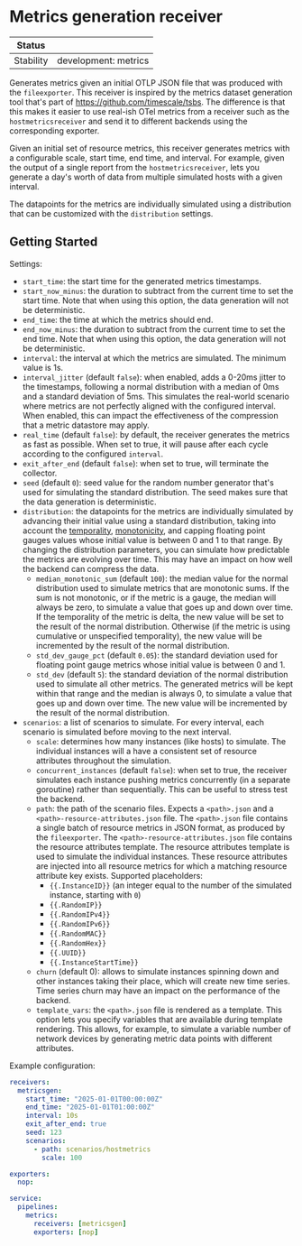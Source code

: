 # Metrics generation receiver

| Status        |                          |
| ------------- |--------------------------|
| Stability     | development: metrics     |

Generates metrics given an initial OTLP JSON file that was produced with the `fileexporter`.
This receiver is inspired by the metrics dataset generation tool that's part of https://github.com/timescale/tsbs.
The difference is that this makes it easier to use real-ish OTel metrics from a receiver such as the `hostmetricsreceiver`
and send it to different backends using the corresponding exporter.

Given an initial set of resource metrics, this receiver generates metrics with a configurable scale, start time, end time, and interval.
For example, given the output of a single report from the `hostmetricsreceiver`,
lets you generate a day's worth of data from multiple simulated hosts with a given interval.

The datapoints for the metrics are individually simulated using a distribution that can be customized with the `distribution` settings.

## Getting Started

Settings:
* `start_time`: the start time for the generated metrics timestamps.
* `start_now_minus`: the duration to subtract from the current time to set the start time.
  Note that when using this option, the data generation will not be deterministic.
* `end_time`: the time at which the metrics should end.
* `end_now_minus`: the duration to subtract from the current time to set the end time.
  Note that when using this option, the data generation will not be deterministic.
* `interval`: the interval at which the metrics are simulated.
  The minimum value is 1s.
* `interval_jitter` (default `false`): when enabled, adds a 0-20ms jitter to the timestamps,
  following a normal distribution with a median of 0ms and a standard deviation of 5ms.
  This simulates the real-world scenario where metrics are not perfectly aligned with the configured interval.
  When enabled, this can impact the effectiveness of the compression that a metric datastore may apply.
* `real_time` (default `false`): by default, the receiver generates the metrics as fast as possible.
  When set to true, it will pause after each cycle according to the configured `interval`.
* `exit_after_end` (default `false`): when set to true, will terminate the collector.
* `seed` (default `0`): seed value for the random number generator that's used for simulating the standard distribution. The seed makes sure that the data generation is deterministic.
* `distribution`: the datapoints for the metrics are individually simulated by advancing their initial value using a standard distribution,
  taking into account the [temporality](https://opentelemetry.io/docs/specs/otel/metrics/data-model/#temporality),
  [monotonicity](https://opentelemetry.io/docs/specs/otel/metrics/data-model/#point-kinds),
  and capping floating point gauges values whose initial value is between 0 and 1 to that range.
  By changing the distribution parameters, you can simulate how predictable the metrics are evolving over time.
  This may have an impact on how well the backend can compress the data.
  * `median_monotonic_sum` (default `100`): the median value for the normal distribution used to simulate metrics that are monotonic sums.
    If the sum is not monotonic, or if the metric is a gauge, the median will always be zero, to simulate a value that goes up and down over time.
    If the temporality of the metric is delta, the new value will be set to the result of the normal distribution.
    Otherwise (if the metric is using cumulative or unspecified temporality), the new value will be incremented by the result of the normal distribution.
  * `std_dev_gauge_pct` (default `0.05`): the standard deviation used for floating point gauge metrics whose initial value is between 0 and 1.
  * `std_dev` (default `5`): the standard deviation of the normal distribution used to simulate all other metrics.
    The generated metrics will be kept within that range and the median is always 0, to simulate a value that goes up and down over time.
    The new value will be incremented by the result of the normal distribution.
* `scenarios`: a list of scenarios to simulate. For every interval, each scenario is simulated before moving to the next interval.
  * `scale`: determines how many instances (like hosts) to simulate.
    The individual instances will a have a consistent set of resource attributes throughout the simulation.
  * `concurrent_instances` (default `false`): when set to true, the receiver simulates each instance pushing metrics concurrently (in a separate goroutine) rather than sequentially.
    This can be useful to stress test the backend.
  * `path`: the path of the scenario files. Expects a `<path>.json` and a `<path>-resource-attributes.json` file.
    The `<path>.json` file contains a single batch of resource metrics in JSON format, as produced by the `fileexporter`.
    The `<path>-resource-attributes.json` file contains the resource attributes template.
    The resource attributes template is used to simulate the individual instances.
    These resource attributes are injected into all resource metrics for which a matching resource attribute key exists.
    Supported placeholders:
    * `{{.InstanceID}}` (an integer equal to the number of the simulated instance, starting with `0`)
    * `{{.RandomIP}}`
    * `{{.RandomIPv4}}`
    * `{{.RandomIPv6}}`
    * `{{.RandomMAC}}`
    * `{{.RandomHex}}`
    * `{{.UUID}}`
    * `{{.InstanceStartTime}}`
  * `churn` (default 0): allows to simulate instances spinning down and other instances taking their place, which will create new time series.
    Time series churn may have an impact on the performance of the backend.
  * `template_vars`: the `<path>.json` file is rendered as a template.
    This option lets you specify variables that are available during template rendering.
    This allows, for example, to simulate a variable number of network devices by generating metric data points with different attributes.

Example configuration:
```yaml
receivers:
  metricsgen:
    start_time: "2025-01-01T00:00:00Z"
    end_time: "2025-01-01T01:00:00Z"
    interval: 10s
    exit_after_end: true
    seed: 123
    scenarios:
      - path: scenarios/hostmetrics
        scale: 100

exporters:
  nop:

service:
  pipelines:
    metrics:
      receivers: [metricsgen]
      exporters: [nop]
```
